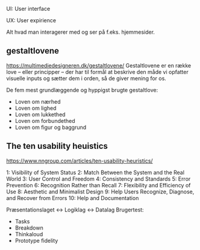 UI: User interface

UX: User expirience

Alt hvad man interagerer med og ser på f.eks. hjemmesider.

## gestaltlovene
https://multimediedesigneren.dk/gestaltlovene/
Gestaltlovene er en række love – eller principper – der har til formål at beskrive den måde vi opfatter visuelle inputs og sætter dem i orden, så de giver mening for os.

De fem mest grundlæggende og hyppigst brugte gestaltlove:
- Loven om nærhed
- Loven om lighed
- Loven om lukkethed
- Loven om forbundethed
- Loven om figur og baggrund

## The ten usability heuistics
https://www.nngroup.com/articles/ten-usability-heuristics/

1: Visibility of System Status
2: Match Between the System and the Real World
3: User Control and Freedom
4: Consistency and Standards
5: Error Prevention
6: Recognition Rather than Recall
7: Flexibility and Efficiency of Use
8: Aesthetic and Minimalist Design
9: Help Users Recognize, Diagnose, and Recover from Errors
10: Help and Documentation


Præsentationslaget <-> Logiklag <-> Datalag
Brugertest:
- Tasks
- Breakdown
- Thinkaloud
- Prototype fidelity
